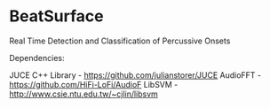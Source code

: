BeatSurface
===========

Real Time Detection and Classification of Percussive Onsets


Dependencies: 

JUCE C++ Library  - https://github.com/julianstorer/JUCE
AudioFFT          - https://github.com/HiFi-LoFi/AudioF
LibSVM            - http://www.csie.ntu.edu.tw/~cjlin/libsvm
